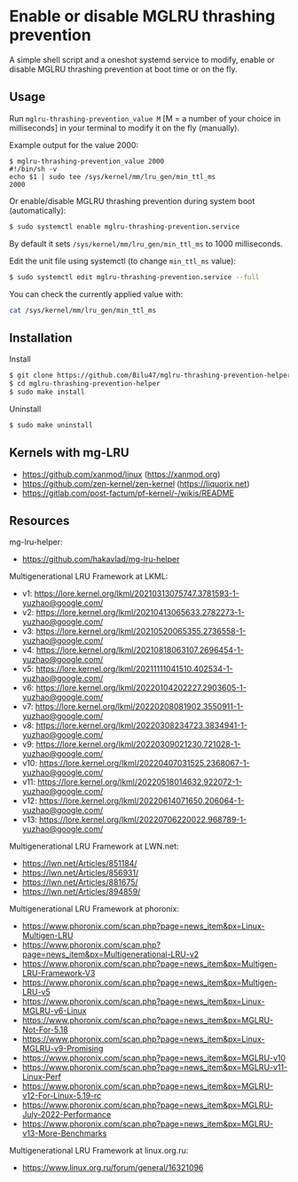 
# Enable or disable MGLRU thrashing prevention

A simple shell script and a oneshot systemd service to modify, enable or disable MGLRU thrashing prevention at boot time or on the fly.

## Usage

Run `mglru-thrashing-prevention_value M` [M = a number of your choice in milliseconds] in your terminal to modify it on the fly (manually).

Example output for the value 2000:
```
$ mglru-thrashing-prevention_value 2000
#!/bin/sh -v
echo $1 | sudo tee /sys/kernel/mm/lru_gen/min_ttl_ms
2000
```

Or enable/disable MGLRU thrashing prevention during system boot (automatically):
```bash
$ sudo systemctl enable mglru-thrashing-prevention.service
```
By default it sets `/sys/kernel/mm/lru_gen/min_ttl_ms` to 1000 milliseconds.

Edit the unit file using systemctl (to change `min_ttl_ms` value):
```bash
$ sudo systemctl edit mglru-thrashing-prevention.service --full
```
You can check the currently applied value with:
```bash
cat /sys/kernel/mm/lru_gen/min_ttl_ms
```

## Installation

Install
```bash
$ git clone https://github.com/Bilu47/mglru-thrashing-prevention-helper.git
$ cd mglru-thrashing-prevention-helper
$ sudo make install
```

Uninstall
```bash
$ sudo make uninstall
```

## Kernels with mg-LRU

- https://github.com/xanmod/linux (https://xanmod.org)
- https://github.com/zen-kernel/zen-kernel (https://liquorix.net)
- https://gitlab.com/post-factum/pf-kernel/-/wikis/README

## Resources

mg-lru-helper:
- https://github.com/hakavlad/mg-lru-helper

Multigenerational LRU Framework at LKML:
- v1: https://lore.kernel.org/lkml/20210313075747.3781593-1-yuzhao@google.com/
- v2: https://lore.kernel.org/lkml/20210413065633.2782273-1-yuzhao@google.com/
- v3: https://lore.kernel.org/lkml/20210520065355.2736558-1-yuzhao@google.com/
- v4: https://lore.kernel.org/lkml/20210818063107.2696454-1-yuzhao@google.com/
- v5: https://lore.kernel.org/lkml/20211111041510.402534-1-yuzhao@google.com/
- v6: https://lore.kernel.org/lkml/20220104202227.2903605-1-yuzhao@google.com/
- v7: https://lore.kernel.org/lkml/20220208081902.3550911-1-yuzhao@google.com/
- v8: https://lore.kernel.org/lkml/20220308234723.3834941-1-yuzhao@google.com/
- v9: https://lore.kernel.org/lkml/20220309021230.721028-1-yuzhao@google.com/
- v10: https://lore.kernel.org/lkml/20220407031525.2368067-1-yuzhao@google.com/
- v11: https://lore.kernel.org/lkml/20220518014632.922072-1-yuzhao@google.com/
- v12: https://lore.kernel.org/lkml/20220614071650.206064-1-yuzhao@google.com/
- v13: https://lore.kernel.org/lkml/20220706220022.968789-1-yuzhao@google.com/

Multigenerational LRU Framework at LWN.net:
- https://lwn.net/Articles/851184/
- https://lwn.net/Articles/856931/
- https://lwn.net/Articles/881675/
- https://lwn.net/Articles/894859/

Multigenerational LRU Framework at phoronix:
- https://www.phoronix.com/scan.php?page=news_item&px=Linux-Multigen-LRU
- https://www.phoronix.com/scan.php?page=news_item&px=Multigenerational-LRU-v2
- https://www.phoronix.com/scan.php?page=news_item&px=Multigen-LRU-Framework-V3
- https://www.phoronix.com/scan.php?page=news_item&px=Multigen-LRU-v5
- https://www.phoronix.com/scan.php?page=news_item&px=Linux-MGLRU-v6-Linux
- https://www.phoronix.com/scan.php?page=news_item&px=MGLRU-Not-For-5.18
- https://www.phoronix.com/scan.php?page=news_item&px=Linux-MGLRU-v9-Promising
- https://www.phoronix.com/scan.php?page=news_item&px=MGLRU-v10
- https://www.phoronix.com/scan.php?page=news_item&px=MGLRU-v11-Linux-Perf
- https://www.phoronix.com/scan.php?page=news_item&px=MGLRU-v12-For-Linux-5.19-rc
- https://www.phoronix.com/scan.php?page=news_item&px=MGLRU-July-2022-Performance
- https://www.phoronix.com/scan.php?page=news_item&px=MGLRU-v13-More-Benchmarks

Multigenerational LRU Framework at linux.org.ru:
- https://www.linux.org.ru/forum/general/16321096

